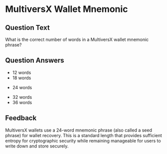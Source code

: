 # MultiversX Wallet Mnemonic

## Question Text

What is the correct number of words in a MultiversX wallet mnemonic phrase?

## Question Answers

- 12 words
- 18 words
+ 24 words
- 32 words
- 36 words

## Feedback

MultiversX wallets use a 24-word mnemonic phrase (also called a seed phrase) for wallet recovery. This is a standard length that provides sufficient entropy for cryptographic security while remaining manageable for users to write down and store securely.
